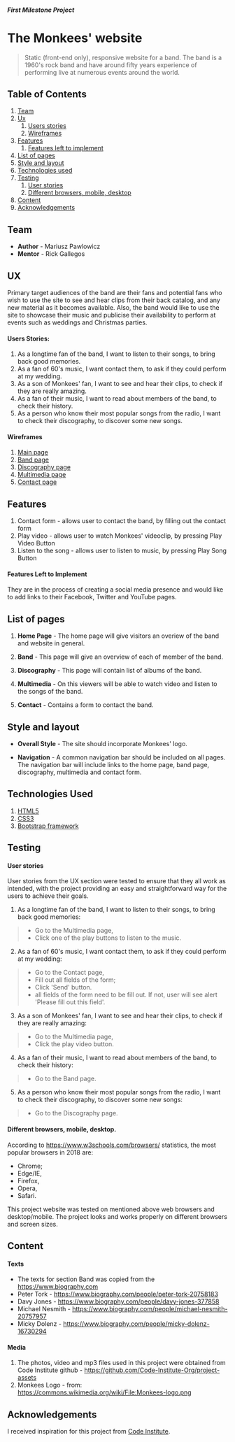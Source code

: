 ##### First Milestone Project
# The Monkees' website 

> Static (front-end only), responsive website for a band. The band is a 1960's rock band and have around fifty years experience of performing live at numerous events around the world.


## Table of Contents
1. [Team](#team)
1. [Ux](#ux)
   1. [Users stories](#users-stories)
   1. [Wireframes](#wireframes)
1. [Features](#features)
   1. [Features left to implement](#features-left-to-implement)
1. [List of pages](#list-of-pages)
1. [Style and layout](#style-and-layout)
1. [Technologies used](#technologies-used)
1. [Testing](#testing)
   1. [User stories](#user-stories)
   1. [Different browsers, mobile, desktop](#different-browsers-mobile-desktop)
1. [Content](#content)
1. [Acknowledgements](#acknowledgements)

## Team
- __Author__ - Mariusz Pawlowicz
- __Mentor__ - Rick Gallegos

## UX
Primary target audiences of the band are their fans and potential fans who wish to use the site to see and hear clips from their back catalog, and any new material as it becomes available.
Also, the band would like to use the site to showcase their music and publicise their availability to perform at events such as weddings and Christmas parties.

#### Users Stories:
1. As a longtime fan of the band, I want to listen to their songs, to bring back good memories.
2. As a fan of 60's music, I want contact them, to ask if they could perform at my wedding.
3. As a son of Monkees' fan, I want to see and hear their clips, to check if they are really amazing.
4. As a fan of their music, I want to read about members of the band, to check their history.
5. As a person who know their most popular songs from the radio, I want to check their discography, to discover some new songs.

#### Wireframes
1. [Main page](https://github.com/mariusz79/First-Milestone-Project/blob/master/assets/images/indexpage.jpg)
2. [Band page](https://github.com/mariusz79/First-Milestone-Project/blob/master/assets/images/bandpage.jpg)
3. [Discography page](https://github.com/mariusz79/First-Milestone-Project/blob/master/assets/images/discographypage.jpg)
4. [Multimedia page](https://github.com/mariusz79/First-Milestone-Project/blob/master/assets/images/multimediapage.jpg)
5. [Contact page](https://github.com/mariusz79/First-Milestone-Project/blob/master/assets/images/contactpage.jpg)

## Features
1. Contact form - allows user to contact the band, by filling out the contact form
2. Play video - allows user to watch Monkees' videoclip, by pressing Play Video Button
3. Listen to the song - allows user to listen to music, by pressing Play Song Button


#### Features Left to Implement
 They are in the process of creating a social media presence and would like to add links to their Facebook, Twitter and YouTube pages.


## List of pages
1. __Home Page__ -
The home page will give visitors an overiew of the band and website in general.

2. __Band__ -
This page will give an overview of each of member of the band.

3. __Discography__ -
This page will contain list of albums of the band.

4. __Multimedia__ -
On this viewers will be able to watch video and listen to the songs of the band.

5. __Contact__ -
Contains a form to contact the band.


## Style and layout
- __Overall Style__ - 
The site should incorporate Monkees' logo.

- __Navigation__ - 
A common navigation bar should be included on all pages. The navigation bar will include links to the home page, band page, discography, multimedia and contact form.



## Technologies Used
1. [HTML5](https://www.w3.org/TR/html52/)
2. [CSS3](https://www.w3.org/Style/CSS/Overview.en.html)
3. [Bootstrap framework](http://getbootstrap.com/)

## Testing
#### User stories
User stories from the UX section were tested to ensure that they all work as intended, with the project providing an easy and straightforward way for the users to achieve their goals.
1. As a longtime fan of the band, I want to listen to their songs, to bring back good memories:
> - Go to the Multimedia page,
> - Click one of the play buttons to listen to the music.
2. As a fan of 60's music, I want contact them, to ask if they could perform at my wedding:
> - Go to the Contact page,
> - Fill out all fields of the form;
> - Click 'Send' button.
> - all fields of the form need to be fill out. If not, user will see alert 'Please fill out this field'.
3. As a son of Monkees' fan, I want to see and hear their clips, to check if they are really amazing:
> - Go to the Multimedia page,
> - Click the play video button.
4. As a fan of their music, I want to read about members of the band, to check their history:
> - Go to the Band page.
5. As a person who know their most popular songs from the radio, I want to check their discography, to discover some new songs:
> - Go to the Discography page.

#### Different browsers, mobile, desktop.
According to https://www.w3schools.com/browsers/ statistics, the most popular browsers in 2018 are:
- Chrome;
- Edge/IE,
- Firefox,
- Opera,
- Safari.

This project website was tested on mentioned above web browsers and desktop/mobile.
The project looks and works properly on different browsers and screen sizes.


## Content
#### Texts
- The texts for section Band was copied from the https://www.biography.com
- Peter Tork - https://www.biography.com/people/peter-tork-20758183
- Davy Jones - https://www.biography.com/people/davy-jones-377858
- Michael Nesmith - https://www.biography.com/people/michael-nesmith-20757957
- Micky Dolenz - https://www.biography.com/people/micky-dolenz-16730294

#### Media
1. The photos, video and mp3 files used in this project were obtained from Code Institute github - https://github.com/Code-Institute-Org/project-assets
2. Monkees Logo - from: https://commons.wikimedia.org/wiki/File:Monkees-logo.png


## Acknowledgements
I received inspiration for this project from [Code Institute](https://www.codeinstitute.net/).

